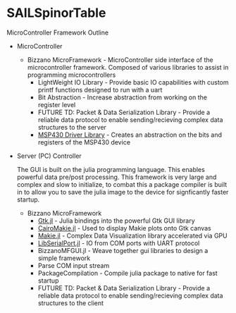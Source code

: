 # SAILSpinorTable

MicroController Framework Outline

* MicroController
  * Bizzano MicroFramework - MicroController side interface of the microcontroller framework. Composed of various libraries to assist in programming microcontrollers
    * LightWeight IO Library - Provide basic IO capabilities with custom printf functions designed to run with a uart
    * Bit Abstraction - Increase abstraction from working on the register level
    * FUTURE TD: Packet & Data Serialization Library - Provide a reliable data protocol to enable sending/recieving complex data structures to the server
    * [MSP430 Driver Library](https://www.ti.com/tool/MSPDRIVERLIB) - Creates an abstraction on the bits and registers of the MSP430 device
    
* Server (PC) Controller

  The GUI is built on the julia programming language. This enables powerful data pre/post processing. This framework is very large and complex and slow to initialize, to combat this a package compiler is built in to allow you to save the julia image to the device for signficantly faster startup.

  * Bizzano MicroFramework
    * [Gtk.jl](https://github.com/JuliaGraphics/Gtk.jl) - Julia bindings into the powerful Gtk GUI library
    * [CairoMakie.jl](https://github.com/JuliaPlots/CairoMakie.jl) - Used to display Makie plots onto Gtk canvas
    * [Makie.jl](https://github.com/MakieOrg/Makie.jl) - Complex Data Visualization library accelerated via GPU
    * [LibSerialPort.jl](https://github.com/JuliaIO/LibSerialPort.jl) - IO from COM ports with UART protocol
    * BizzanoMFGUI.jl - Weave together gui libraries to design a simple framework
    * Parse COM input stream 
    * PackageCompilation - Compile julia package to native for fast startup
    * FUTURE TD: Packet & Data Serialization Library - Provide a reliable data protocol to enable sending/recieving complex data structures to the client
